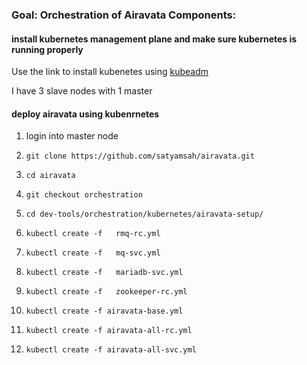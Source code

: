 ### Goal: Orchestration of Airavata Components:



#### install kubernetes management plane and make sure kubernetes is running properly

Use the link to install kubenetes using [kubeadm](https://kubernetes.io/docs/setup/independent/install-kubeadm/)

I have 3 slave nodes with 1 master

#### deploy airavata using kubenrnetes

1) login into master node

2) `git clone https://github.com/satyamsah/airavata.git`

3) `cd airavata`

4) `git checkout orchestration`

5) `cd dev-tools/orchestration/kubernetes/airavata-setup/`

6) `kubectl create -f  	rmq-rc.yml`

6) `kubectl create -f  	mq-svc.yml`

6) `kubectl create -f  	mariadb-svc.yml`

6) `kubectl create -f  	zookeeper-rc.yml`

7) `kubectl create -f airavata-base.yml`

8) `kubectl create -f airavata-all-rc.yml`

9) `kubectl create -f airavata-all-svc.yml`
